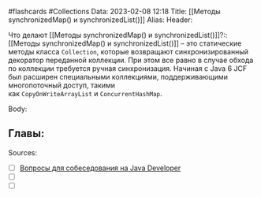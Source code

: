 #flashcards #Collections 
Data: 2023-02-08 12:18
Title: [[Методы synchronizedMap() и synchronizedList()]]
Alias:
Header:

Что делают [[Методы synchronizedMap() и synchronizedList()]]?::[[Методы synchronizedMap() и synchronizedList()]] – это статические методы класса `Collection`, которые возвращают синхронизированный декоратор переданной коллекции. При этом все равно в случае обхода по коллекции требуется ручная синхронизация. Начиная с Java 6 JCF был расширен специальными коллекциями, поддерживающими многопоточный доступ, такими как `CopyOnWriteArrayList` и `ConcurrentHashMap`.
<!--SR:!2023-11-03,10,290-->



Body:






Главы:
-


Sources:
- [ ] [Вопросы для собеседования на Java Developer](https://github.com/enhorse/java-interview/blob/master/README.md#%D0%9E%D0%9E%D0%9F)
- [ ] []()
- [ ] []()
